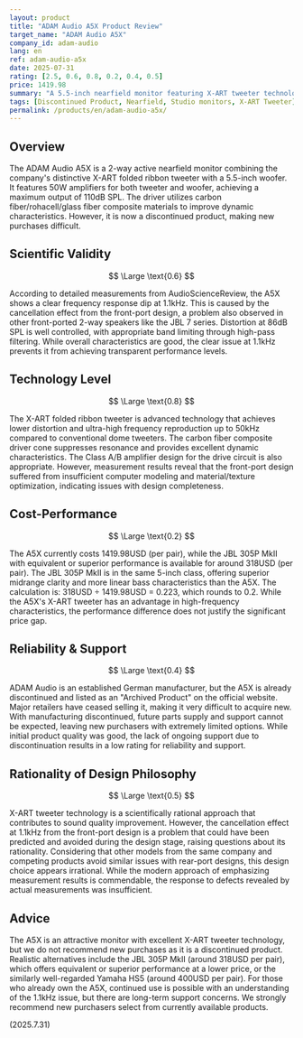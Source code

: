 ```yaml
---
layout: product
title: "ADAM Audio A5X Product Review"
target_name: "ADAM Audio A5X"
company_id: adam-audio
lang: en
ref: adam-audio-a5x
date: 2025-07-31
rating: [2.5, 0.6, 0.8, 0.2, 0.4, 0.5]
price: 1419.98
summary: "A 5.5-inch nearfield monitor featuring X-ART tweeter technology, but suffers from clear frequency response issues at 1.1kHz due to front-port design and limited support due to discontinuation."
tags: [Discontinued Product, Nearfield, Studio monitors, X-ART Tweeter]
permalink: /products/en/adam-audio-a5x/
---
```

## Overview

The ADAM Audio A5X is a 2-way active nearfield monitor combining the company's distinctive X-ART folded ribbon tweeter with a 5.5-inch woofer. It features 50W amplifiers for both tweeter and woofer, achieving a maximum output of 110dB SPL. The driver utilizes carbon fiber/rohacell/glass fiber composite materials to improve dynamic characteristics. However, it is now a discontinued product, making new purchases difficult.

## Scientific Validity

$$ \Large \text{0.6} $$

According to detailed measurements from AudioScienceReview, the A5X shows a clear frequency response dip at 1.1kHz. This is caused by the cancellation effect from the front-port design, a problem also observed in other front-ported 2-way speakers like the JBL 7 series. Distortion at 86dB SPL is well controlled, with appropriate band limiting through high-pass filtering. While overall characteristics are good, the clear issue at 1.1kHz prevents it from achieving transparent performance levels.

## Technology Level

$$ \Large \text{0.8} $$

The X-ART folded ribbon tweeter is advanced technology that achieves lower distortion and ultra-high frequency reproduction up to 50kHz compared to conventional dome tweeters. The carbon fiber composite driver cone suppresses resonance and provides excellent dynamic characteristics. The Class A/B amplifier design for the drive circuit is also appropriate. However, measurement results reveal that the front-port design suffered from insufficient computer modeling and material/texture optimization, indicating issues with design completeness.

## Cost-Performance

$$ \Large \text{0.2} $$

The A5X currently costs 1419.98USD (per pair), while the JBL 305P MkII with equivalent or superior performance is available for around 318USD (per pair). The JBL 305P MkII is in the same 5-inch class, offering superior midrange clarity and more linear bass characteristics than the A5X. The calculation is: 318USD ÷ 1419.98USD = 0.223, which rounds to 0.2. While the A5X's X-ART tweeter has an advantage in high-frequency characteristics, the performance difference does not justify the significant price gap.

## Reliability & Support

$$ \Large \text{0.4} $$

ADAM Audio is an established German manufacturer, but the A5X is already discontinued and listed as an "Archived Product" on the official website. Major retailers have ceased selling it, making it very difficult to acquire new. With manufacturing discontinued, future parts supply and support cannot be expected, leaving new purchasers with extremely limited options. While initial product quality was good, the lack of ongoing support due to discontinuation results in a low rating for reliability and support.

## Rationality of Design Philosophy

$$ \Large \text{0.5} $$

X-ART tweeter technology is a scientifically rational approach that contributes to sound quality improvement. However, the cancellation effect at 1.1kHz from the front-port design is a problem that could have been predicted and avoided during the design stage, raising questions about its rationality. Considering that other models from the same company and competing products avoid similar issues with rear-port designs, this design choice appears irrational. While the modern approach of emphasizing measurement results is commendable, the response to defects revealed by actual measurements was insufficient.

## Advice

The A5X is an attractive monitor with excellent X-ART tweeter technology, but we do not recommend new purchases as it is a discontinued product. Realistic alternatives include the JBL 305P MkII (around 318USD per pair), which offers equivalent or superior performance at a lower price, or the similarly well-regarded Yamaha HS5 (around 400USD per pair). For those who already own the A5X, continued use is possible with an understanding of the 1.1kHz issue, but there are long-term support concerns. We strongly recommend new purchasers select from currently available products.

(2025.7.31)
